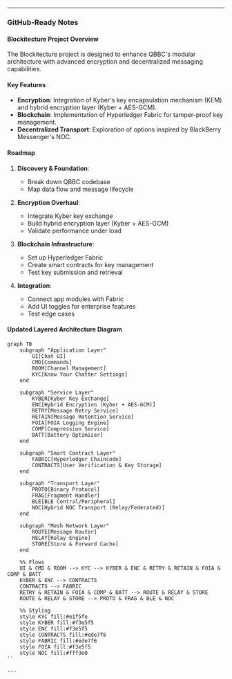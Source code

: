 ---

### GitHub-Ready Notes

#### Blockitecture Project Overview

The Blockitecture project is designed to enhance QBBC's modular architecture with advanced encryption and decentralized messaging capabilities.

#### Key Features

* **Encryption**: Integration of Kyber's key encapsulation mechanism (KEM) and hybrid encryption layer (Kyber + AES-GCM).
* **Blockchain**: Implementation of Hyperledger Fabric for tamper-proof key management.
* **Decentralized Transport**: Exploration of options inspired by BlackBerry Messenger's NOC.

#### Roadmap

1. **Discovery & Foundation**:
   * Break down QBBC codebase
   * Map data flow and message lifecycle

2. **Encryption Overhaul**:
   * Integrate Kyber key exchange
   * Build hybrid encryption layer (Kyber + AES-GCM)
   * Validate performance under load

3. **Blockchain Infrastructure**:
   * Set up Hyperledger Fabric
   * Create smart contracts for key management
   * Test key submission and retrieval

4. **Integration**:
   * Connect app modules with Fabric
   * Add UI toggles for enterprise features
   * Test edge cases

#### Updated Layered Architecture Diagram

````mermaid
graph TB
    subgraph "Application Layer"
        UI[Chat UI]
        CMD[Commands]
        ROOM[Channel Management]
        KYC[Know Your Chatter Settings]
    end

    subgraph "Service Layer"
        KYBER[Kyber Key Exchange]
        ENC[Hybrid Encryption (Kyber + AES-GCM)]
        RETRY[Message Retry Service]
        RETAIN[Message Retention Service]
        FOIA[FOIA Logging Engine]
        COMP[Compression Service]
        BATT[Battery Optimizer]
    end

    subgraph "Smart Contract Layer"
        FABRIC[Hyperledger Chaincode]
        CONTRACTS[User Verification & Key Storage]
    end

    subgraph "Transport Layer"
        PROTO[Binary Protocol]
        FRAG[Fragment Handler]
        BLE[BLE Central/Peripheral]
        NOC[Hybrid NOC Transport (Relay/Federated)]
    end

    subgraph "Mesh Network Layer"
        ROUTE[Message Router]
        RELAY[Relay Engine]
        STORE[Store & Forward Cache]
    end

    %% Flows
    UI & CMD & ROOM --> KYC --> KYBER & ENC & RETRY & RETAIN & FOIA & COMP & BATT
    KYBER & ENC --> CONTRACTS
    CONTRACTS --> FABRIC
    RETRY & RETAIN & FOIA & COMP & BATT --> ROUTE & RELAY & STORE
    ROUTE & RELAY & STORE --> PROTO & FRAG & BLE & NOC

    %% Styling
    style KYC fill:#e1f5fe
    style KYBER fill:#f3e5f5
    style ENC fill:#f3e5f5
    style CONTRACTS fill:#ede7f6
    style FABRIC fill:#ede7f6
    style FOIA fill:#f3e5f5
    style NOC fill:#fff3e0
``

---